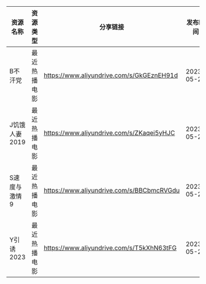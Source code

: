 | 资源名称      | 资源类型   | 分享链接                                      | 发布时间       |
| --------- | ------ | ----------------------------------------- | ---------- |
| B不汗党      | 最近热播电影 | https://www.aliyundrive.com/s/GkGEznEH91d | 2023-05-22 |
| J饥饿人妻2019 | 最近热播电影 | https://www.aliyundrive.com/s/ZKaqei5yHJC | 2023-05-22 |
| S速度与激情9   | 最近热播电影 | https://www.aliyundrive.com/s/BBCbmcRVGdu | 2023-05-22 |
| Y引诱2023   | 最近热播电影 | https://www.aliyundrive.com/s/T5kXhN63tFG | 2023-05-22 |

